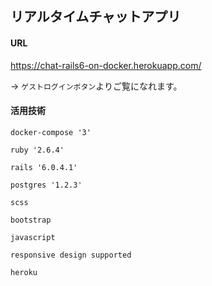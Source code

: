## リアルタイムチャットアプリ

#### URL
https://chat-rails6-on-docker.herokuapp.com/

-> `ゲストログインボタン`よりご覧になれます。

#### 活用技術
```
docker-compose '3'

ruby '2.6.4'
  
rails '6.0.4.1'
  
postgres '1.2.3'
  
scss
  
bootstrap

javascript

responsive design supported

heroku
```  
